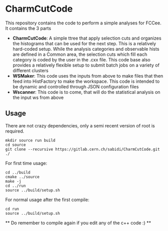 
# CharmCutCode

This repository contains the code to perform a simple analyses for FCCee. It contains the 3 parts

-  **CharmCutCode**: A simple ttree that apply selection cuts and organizes the histograms that can be used for the next step. This is a relatively hard-coded setup. While the analysis categories and observable hists are defined in a Common area, the selection cuts which fill each category is coded by the user in the .cxx file. This code base also provides a relatively flexible setup to submit batch jobs on a variety of different clusters
-  **WSMaker**: This code uses the inputs from above to make files that then feed into HistFactory to make the workspace. This code is intended to be dynamic and controlled through JSON configuration files
-  **Wscanner**: This code is to come, that will do the statistical analysis on the input ws from above

  

## Usage
There are not crazy dependencies, only a semi recent version of root is required.
```
mkdir source run build
cd source
git clone --recursive https://gitlab.cern.ch/sabidi/CharmCutCode.git ./
```

For first time usage:
```
cd ../build
cmake ../source
make -j
cd ../run
source ../build/setup.sh
```

For normal usage after the first compile:
```
cd run
source ../build/setup.sh
```

** Do remember to compile again if you edit any of the c++ code :) **